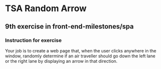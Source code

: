 # TSA Random Arrow

## 9th exercise in front-end-milestones/spa

### Instruction for exercise

Your job is to create a web page that, when the user clicks anywhere in the window, randomly determine if an air traveller should go down the left lane or the right lane by displaying an arrow in that direction.
